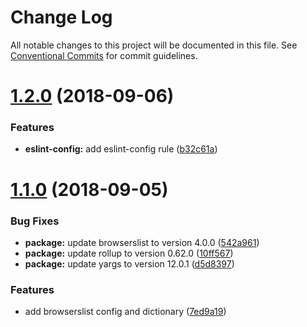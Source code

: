 # Change Log

All notable changes to this project will be documented in this file.
See [Conventional Commits](https://conventionalcommits.org) for commit guidelines.

<a name="1.2.0"></a>
# [1.2.0](https://github.com/psirenny/monorepo/tree/master/packages/tools/compare/@psirenny/tools@1.1.0...@psirenny/tools@1.2.0) (2018-09-06)


### Features

* **eslint-config:** add eslint-config rule ([b32c61a](https://github.com/psirenny/monorepo/tree/master/packages/tools/commit/b32c61a))





<a name="1.1.0"></a>
# [1.1.0](https://github.com/psirenny/monorepo/tree/master/packages/tools/compare/@psirenny/tools@1.0.2...@psirenny/tools@1.1.0) (2018-09-05)


### Bug Fixes

* **package:** update browserslist to version 4.0.0 ([542a961](https://github.com/psirenny/monorepo/tree/master/packages/tools/commit/542a961))
* **package:** update rollup to version 0.62.0 ([10ff567](https://github.com/psirenny/monorepo/tree/master/packages/tools/commit/10ff567))
* **package:** update yargs to version 12.0.1 ([d5d8397](https://github.com/psirenny/monorepo/tree/master/packages/tools/commit/d5d8397))


### Features

* add browserslist config and dictionary ([7ed9a19](https://github.com/psirenny/monorepo/tree/master/packages/tools/commit/7ed9a19))
